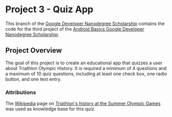 # Project 3 - Quiz App

This branch of the [Google Developer Nanodegree Scholarship](https://github.com/EnduranceCode/GoogleDeveloperNanodegreeScholarship/tree/master) contains the code for the third project of the [Android Basics Google Developer Nanodegree Scholarship](https://sites.google.com/knowlabs.com/gdnd2017).

## Project Overview
The goal of this project is to create an educational app that quizzes a user about Triathlon Olympic History. It is required a minimum of 4 questions and a maximum of 10 quiz questions, including at least one check box, one radio button, and one text entry.

### Attributions
The [Wikipedia](https://wikipedia.org) page on [Triathlon's history at the Summer Olympic Games](https://en.wikipedia.org/wiki/Triathlon_at_the_Summer_Olympics) was used as knowledge base for this quiz.